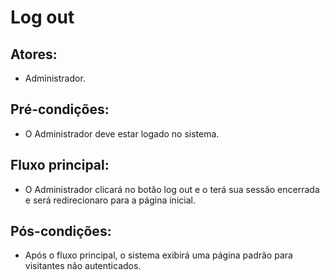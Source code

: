 # Log out

## Atores:
- Administrador.

## Pré-condições:
- O Administrador deve estar logado no sistema.

## Fluxo principal:
- O Administrador clicará no botão log out e o terá sua sessão encerrada e será redirecionaro para a página inicial.

## Pós-condições:
- Após o fluxo principal, o sistema exibirá uma página padrão para visitantes não autenticados.
